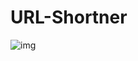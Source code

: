 # URL-Shortner
![img](https://user-images.githubusercontent.com/54087826/257005548-576e042c-d576-45d7-9c81-47f1902d53f3.png)
